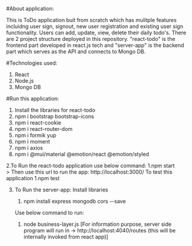 #About application:

This is ToDo application buit from scratch which has mulitple features incluidng user sign, signout, new user registration and existing user sign functionality. Users can add, update, view, delete their daily todo's.
There are 2 project structure deployed in this repository. "react-todo" is the frontend part developed in react.js tech and "server-app" is the backend part which serves as the API and connects to Mongo DB.

#Technologies used:

1. React
2. Node.js
3. Mongo DB

#Run this application:

1. Install the libraries for react-todo
  1. npm i   bootstrap  bootstrap-icons
  2. npm i   react-cookie
  3. npm i   react-router-dom
  4. npm i   formik  yup
  5. npm i   moment
  6. npm i   axios
  7. npm i @mui/material @emotion/react @emotion/styled


2.To Run the react-todo application use below command:
    1.npm start   
    > Then use this url to run the app: http://localhost:3000/
  To test this application
    1.npm test

3. To Run the server-app:
   Install libraries
     1. npm install  express  mongodb  cors  --save
        
   Use below command to run:
    1. node business-layer.js
[For information purpose, server side program will run in ->   http://localhost:4040/routes (this will be internally invoked from react app)]
